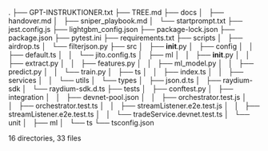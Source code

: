 .
├── GPT-INSTRUKTIONER.txt
├── TREE.md
├── docs
│   ├── handover.md
│   ├── sniper_playbook.md
│   └── startprompt.txt
├── jest.config.js
├── lightgbm_config.json
├── package-lock.json
├── package.json
├── pytest.ini
├── requirements.txt
├── scripts
│   ├── airdrop.ts
│   └── filterjson.py
├── src
│   ├── __init__.py
│   ├── config
│   │   ├── default.ts
│   │   └── jito.config.ts
│   ├── ml
│   │   ├── __init__.py
│   │   ├── extract.py
│   │   ├── features.py
│   │   ├── ml_model.py
│   │   ├── predict.py
│   │   └── train.py
│   ├── ts
│   │   ├── index.ts
│   │   ├── services
│   │   └── utils
│   └── types
│       ├── json.d.ts
│       ├── raydium-sdk
│       └── raydium-sdk.d.ts
├── tests
│   ├── conftest.py
│   ├── integration
│   │   ├── devnet-pool.json
│   │   ├── orchestrator.test.js
│   │   ├── orchestrator.test.ts
│   │   ├── streamListener.e2e.test.js
│   │   ├── streamListener.e2e.test.ts
│   │   └── tradeService.devnet.test.ts
│   └── unit
│       ├── ml
│       └── ts
└── tsconfig.json

16 directories, 33 files
